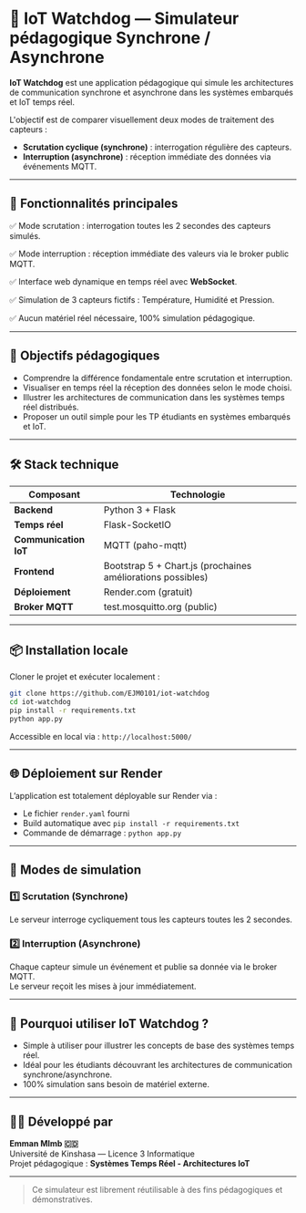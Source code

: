 # 🐶 IoT Watchdog — Simulateur pédagogique Synchrone / Asynchrone

**IoT Watchdog** est une application pédagogique qui simule les architectures de communication synchrone et asynchrone dans les systèmes embarqués et IoT temps réel.

L'objectif est de comparer visuellement deux modes de traitement des capteurs :
- **Scrutation cyclique (synchrone)** : interrogation régulière des capteurs.
- **Interruption (asynchrone)** : réception immédiate des données via événements MQTT.

---

## 🚀 Fonctionnalités principales

✅ Mode scrutation : interrogation toutes les 2 secondes des capteurs simulés.

✅ Mode interruption : réception immédiate des valeurs via le broker public MQTT.

✅ Interface web dynamique en temps réel avec **WebSocket**.

✅ Simulation de 3 capteurs fictifs : Température, Humidité et Pression.

✅ Aucun matériel réel nécessaire, 100% simulation pédagogique.

---

## 🎯 Objectifs pédagogiques

- Comprendre la différence fondamentale entre scrutation et interruption.
- Visualiser en temps réel la réception des données selon le mode choisi.
- Illustrer les architectures de communication dans les systèmes temps réel distribués.
- Proposer un outil simple pour les TP étudiants en systèmes embarqués et IoT.

---

## 🛠 Stack technique

| Composant | Technologie |
| --------- | ----------- |
| **Backend** | Python 3 + Flask |
| **Temps réel** | Flask-SocketIO |
| **Communication IoT** | MQTT (paho-mqtt) |
| **Frontend** | Bootstrap 5 + Chart.js (prochaines améliorations possibles) |
| **Déploiement** | Render.com (gratuit) |
| **Broker MQTT** | test.mosquitto.org (public) |

---

## 📦 Installation locale

Cloner le projet et exécuter localement :

```bash
git clone https://github.com/EJM0101/iot-watchdog
cd iot-watchdog
pip install -r requirements.txt
python app.py
```

Accessible en local via : `http://localhost:5000/`

---

## 🌐 Déploiement sur Render

L’application est totalement déployable sur Render via :
- Le fichier `render.yaml` fourni
- Build automatique avec `pip install -r requirements.txt`
- Commande de démarrage : `python app.py`

---

## 🔬 Modes de simulation

### 1️⃣ Scrutation (Synchrone)

Le serveur interroge cycliquement tous les capteurs toutes les 2 secondes.

### 2️⃣ Interruption (Asynchrone)

Chaque capteur simule un événement et publie sa donnée via le broker MQTT.  
Le serveur reçoit les mises à jour immédiatement.

---

## 🔐 Pourquoi utiliser IoT Watchdog ?

- Simple à utiliser pour illustrer les concepts de base des systèmes temps réel.
- Idéal pour les étudiants découvrant les architectures de communication synchrone/asynchrone.
- 100% simulation sans besoin de matériel externe.

---

## 👨‍🏫 Développé par

**Emman Mlmb 🇨🇩**  
Université de Kinshasa — Licence 3 Informatique  
Projet pédagogique : **Systèmes Temps Réel - Architectures IoT**

---

> Ce simulateur est librement réutilisable à des fins pédagogiques et démonstratives.